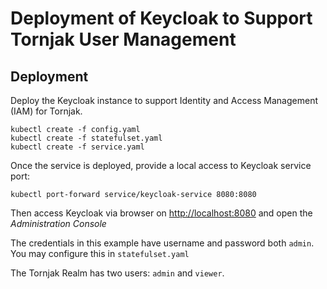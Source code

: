 # Deployment of Keycloak to Support Tornjak User Management

## Deployment

Deploy the Keycloak instance to support Identity and Access Management (IAM) for Tornjak.

```console
kubectl create -f config.yaml
kubectl create -f statefulset.yaml
kubectl create -f service.yaml
```

Once the service is deployed, provide a local access to Keycloak service port:

```console
kubectl port-forward service/keycloak-service 8080:8080
```

Then access Keycloak via browser on [http://localhost:8080](http://localhost:8080)
and open the *Administration Console*

The credentials in this example have username and password both `admin`. You may configure this in `statefulset.yaml`

The Tornjak Realm has two users: `admin` and `viewer`. 
